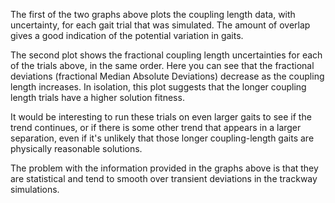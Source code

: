 The first of the two graphs above plots the coupling length data, with 
uncertainty, for each gait trial that was simulated. The amount of overlap
gives a good indication of the potential variation in gaits.

The second plot shows the fractional coupling length uncertainties for each of
the trials above, in the same order. Here you can see that the fractional 
deviations (fractional Median Absolute Deviations) decrease as the coupling
length increases. In isolation, this plot suggests that the longer coupling
length trials have a higher solution fitness. 

It would be interesting to run these trials on even larger gaits to see if the 
trend continues, or if there is some other trend that appears in a larger 
separation, even if it's unlikely that those longer coupling-length gaits are
physically reasonable solutions.

The problem with the information provided in the graphs above is that they are
statistical and tend to smooth over transient deviations in the trackway 
simulations.

